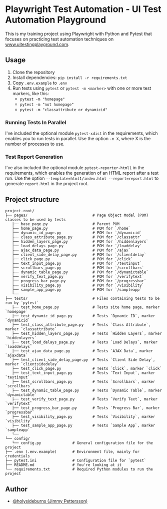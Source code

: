 
# Playwright Test Automation - UI Test Automation Playground
This is my training project using Playwright with Python and Pytest that focuses on practicing test automation techniques on www.uitestingplayground.com.

## Usage
1. Clone the repository
2. Install dependencies: `pip install -r requirements.txt`
3. Copy `.env.example` to `.env`
4. Run tests using `pytest` or `pytest -m <marker>` with one or more test markers, like this:
      - `pytest -m "homepage"`
      - `pytest -m "not homepage"`
      - `pytest -m "classattribute or dynamicid"`

### Running Tests In Parallel
I've included the optional module `pytest-xdist` in the requirements, which enables you to run tests in parallel.
Use the option `-n X`, where X is the number of processes to use.

### Test Report Generation
I've also included the optional module `pytest-reporter-html1` in the requirements, which enables the generation of an HTML report after a test run.
Use the option `--template=html1/index.html --report=report.html` to generate `report.html` in the project root.

## Project structure
```
project-root/
├── pages/                             # Page Object Model (POM) classes to be used by tests
   ├── base_page.py                    # Parent POM
   ├── home_page.py                    # POM for `/home`
   ├── dynamic_id_page.py              # POM for `/dynamicid`
   ├── class_attribute_page.py         # POM for `/classattr`
   ├── hidden_layers_page.py           # POM for `/hiddenlayers`
   ├── load_delays_page.py             # POM for `/loaddelay`
   ├── ajax_data_page.py               # POM for `/ajax`
   ├── client_side_delay_page.py       # POM for `/clientdelay`
   ├── click_page.py                   # POM for `/click`
   ├── text_input_page.py              # POM for `/textinput`
   ├── scrollbars_page.py              # POM for `/scrollbars`
   ├── dynamic_table_page.py           # POM for `/dynamictable`
   ├── verify_text_page.py             # POM for `/verifytext`
   ├── progress_bar_page.py            # POM for `/progressbar`
   ├── visibility_page.py              # POM for `/visibility`
   ├── sample_app_page.py              # POM for `/sampleapp`
   └── 
├── tests/                             # Files containing tests to be run by `pytest`
   ├── test_home_page.py               # Tests site home page, marker `homepage`
   ├── test_dynamic_id_page.py         # Tests `Dynamic ID`, marker `dynamicid`
   ├── test_class_attribute_page.py    # Tests `Class Attribute`, marker `classattribute`
   ├── test_hidden_layers_page.py      # Tests `Hidden Layers`, marker `hiddenlayers`
   ├── test_load_delays_page.py        # Tests `Load Delays`, marker `loaddelays`
   ├── test_ajax_data_page.py          # Tests `AJAX Data`, marker `ajaxdata`
   ├── test_client_side_delay_page.py  # Tests `Client Side Delay`, marker `clientsidedelay`
   ├── test_click_page.py              # Tests `Click`, marker `click`
   ├── test_text_input_page.py         # Tests `Text Input`, marker `textinput`
   ├── test_scrollbars_page.py         # Tests `Scrollbars`, marker `scrollbars`
   ├── test_dynamic_table_page.py      # Tests `Dynamic Table`, marker `dynamictable`
   ├── test_verify_text_page.py        # Tests `Verify Text`, marker `verifytext`
   ├── test_progress_bar_page.py       # Tests `Progress Bar`, marker `progressbar`
   ├── test_visibility_page.py         # Tests `Visibility`, marker `visibility`
   ├── test_sample_app_page.py         # Tests `Sample App`, marker `sampleapp`
   └── 
└── config/                   
   └── config.py              # General configuration file for the project
├── .env (.env.example)       # Environment file, mainly for credentials
├── pytest.ini                # Configuration file for `pytest`
├── README.md                 # You're looking at it
└── requirements.txt          # Required Python modules to run the project
```

## Author
- [@holysideburns (Jimmy Pettersson)](https://github.com/holysideburns)

